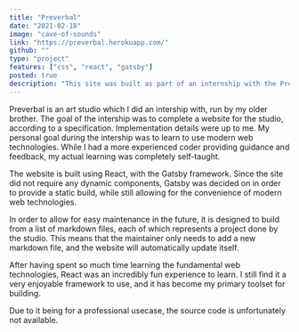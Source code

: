 ```yaml
---
title: "Preverbal"
date: "2021-02-18"
image: "cave-of-sounds"
link: "https://preverbal.herokuapp.com/"
github: ""
type: "project"
features: ["css", "react", "gatsby"]
posted: true
description: "This site was built as part of an internship with the Preverbal art studio. It was my first website built with React and Gatsby. Although only a single page, the site features interactive elements, responsive design, and basic animation. It builds the projects section from markdown files, and is designed for easy maintainability."
---
```


Preverbal is an art studio which I did an intership with, run by my older brother. The goal of the intership was to complete a website for the studio, according to a specification. Implementation details were up to me. My personal goal during the intership was to learn to use modern web technologies. While I had a more experienced coder providing guidance and feedback, my actual learning was completely self-taught.

The website is built using React, with the Gatsby framework. Since the site did not require any dynamic components, Gatsby was decided on in order to provide a static build, while still allowing for the convenience of modern web technologies.

In order to allow for easy maintenance in the future, it is designed to build from a list of markdown files, each of which represents a project done by the studio. This means that the maintainer only needs to add a new markdown file, and the website will automatically update itself.

After having spent so much time learning the fundamental web technologies, React was an incredibly fun experience to learn. I still find it a very enjoyable framework to use, and it has become my primary toolset for building.

Due to it being for a professional usecase, the source code is unfortunately not available.